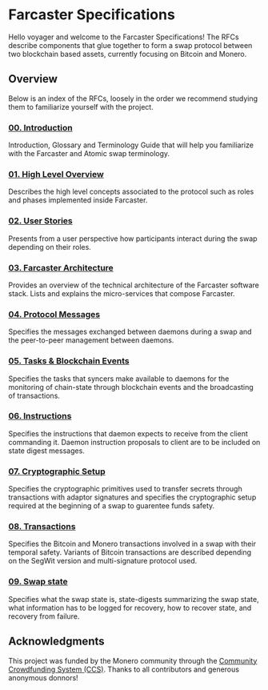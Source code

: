 # Farcaster Specifications

Hello voyager and welcome to the Farcaster Specifications! The RFCs describe components that glue together to form a swap protocol between two blockchain based assets, currently focusing on Bitcoin and Monero.

## Overview

Below is an index of the RFCs, loosely in the order we recommend studying them to familiarize yourself with the project.

### [00. Introduction](./00-introduction.md)
Introduction, Glossary and Terminology Guide that will help you familiarize with the Farcaster and Atomic swap terminology.

### [01. High Level Overview](./01-high-level-overview.md)
Describes the high level concepts associated to the protocol such as roles and phases implemented inside Farcaster.

### [02. User Stories](./02-user-stories.md)
Presents from a user perspective how participants interact during the swap depending on their roles.

### [03. Farcaster Architecture](./03-farcaster-architecture.md)
Provides an overview of the technical architecture of the Farcaster software stack. Lists and explains the micro-services that compose Farcaster.

### [04. Protocol Messages](./04-protocol-messages.md)
Specifies the messages exchanged between daemons during a swap and the peer-to-peer management between daemons.

### [05. Tasks & Blockchain Events](./05-tasks-and-events.md)
Specifies the tasks that syncers make available to daemons for the monitoring of chain-state through blockchain events and the broadcasting of transactions.

### [06. Instructions](./06-instructions.md)
Specifies the instructions that daemon expects to receive from the client commanding it. Daemon instruction proposals to client are to be included on state digest messages.

### [07. Cryptographic Setup](./07-cryptographic-setup.md)
Specifies the cryptographic primitives used to transfer secrets through transactions with adaptor signatures and specifies the cryptographic setup required at the beginning of a swap to guarentee funds safety.

### [08. Transactions](./08-transactions.md)
Specifies the Bitcoin and Monero transactions involved in a swap with their temporal safety. Variants of Bitcoin transactions are described depending on the SegWit version and multi-signature protocol used.

### [09. Swap state](./09-swap-state.md)
Specifies what the swap state is, state-digests summarizing the swap state, what information has to be logged for recovery, how to recover state,  and recovery from failure.

## Acknowledgments

This project was funded by the Monero community through the [Community Crowdfunding System (CCS)](https://ccs.getmonero.org/). Thanks to all contributors and generous anonymous donnors!
